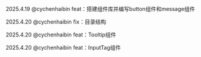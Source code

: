 2025.4.19 @cychenhaibin feat：搭建组件库并编写button组件和message组件

2025.4.20 @cychenhaibin fix：目录结构

2025.4.20 @cychenhaibin feat：Tooltip组件

2025.4.20 @cychenhaibin feat：InputTag组件
